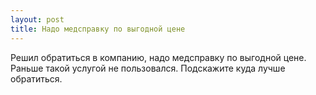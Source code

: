 ```yaml
---
layout: post 
title: Надо медсправку по выгодной цене 
--- 
```

Решил обратиться в компанию, надо медсправку по выгодной цене. Раньше такой услугой не пользовался. Подскажите куда лучше обратиться.